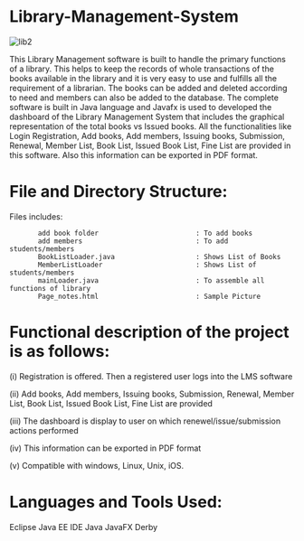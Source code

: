 # Library-Management-System

![lib2](https://user-images.githubusercontent.com/26916595/66645263-a150cd00-ec40-11e9-9914-98cbde7eccb1.JPG)

This Library Management software is built to handle the primary functions of a library. This helps to keep the records of whole transactions of the books available in the library  and it is very easy to use and fulfills all the requirement of a librarian. The books can be added and deleted according to need and members can also be added to the database. The complete software is built in Java language and Javafx is used to developed the dashboard of the Library Management System that includes the graphical representation of the total books vs Issued books. All the functionalities like Login Registration,  Add books, Add members, Issuing books, Submission, Renewal, Member List, Book List, Issued Book List, Fine List are provided in this software. Also this information can be exported in PDF format.


# File and Directory Structure:

Files includes:

           add book folder                        : To add books 
           add members                            : To add students/members
           BookListLoader.java                    : Shows List of Books
           MemberListLoader                       : Shows List of students/members
           mainLoader.java                        : To assemble all functions of library
           Page_notes.html                        : Sample Picture
          
# Functional description of the project is as follows:

(i) Registration is offered. Then a registered user logs into the LMS software

(ii) Add books, Add members, Issuing books, Submission, Renewal, Member List, Book List, Issued Book List, Fine List are provided

(iii) The dashboard is display to user on which renewel/issue/submission actions performed

(iv) This information can be exported in PDF format

(v)  Compatible with windows, Linux, Unix, iOS.



# Languages and Tools Used:

Eclipse Java EE IDE
Java
JavaFX
Derby

